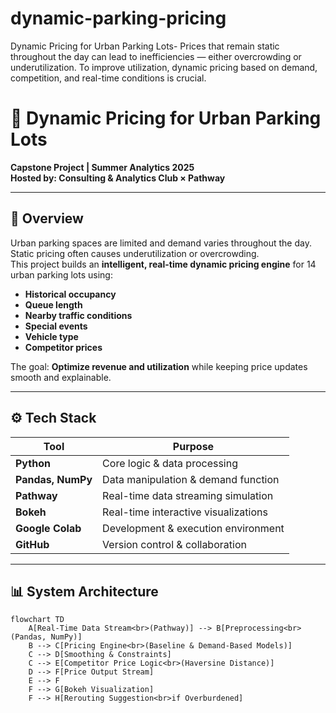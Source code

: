 # dynamic-parking-pricing
Dynamic Pricing for Urban Parking Lots- Prices that remain static throughout the day can lead to inefficiencies — either overcrowding or underutilization. To improve utilization, dynamic pricing based on demand, competition, and real-time conditions is crucial.
# 🚗 Dynamic Pricing for Urban Parking Lots

**Capstone Project | Summer Analytics 2025**  
**Hosted by: Consulting & Analytics Club × Pathway**

---

## 📌 Overview

Urban parking spaces are limited and demand varies throughout the day.  
Static pricing often causes underutilization or overcrowding.  
This project builds an **intelligent, real-time dynamic pricing engine** for 14 urban parking lots using:
- **Historical occupancy**
- **Queue length**
- **Nearby traffic conditions**
- **Special events**
- **Vehicle type**
- **Competitor prices**

The goal: **Optimize revenue and utilization** while keeping price updates smooth and explainable.

---

## ⚙️ Tech Stack

| Tool | Purpose |
|------|---------|
| **Python** | Core logic & data processing |
| **Pandas, NumPy** | Data manipulation & demand function |
| **Pathway** | Real-time data streaming simulation |
| **Bokeh** | Real-time interactive visualizations |
| **Google Colab** | Development & execution environment |
| **GitHub** | Version control & collaboration |

---

## 📊 System Architecture

```mermaid
flowchart TD
    A[Real-Time Data Stream<br>(Pathway)] --> B[Preprocessing<br>(Pandas, NumPy)]
    B --> C[Pricing Engine<br>(Baseline & Demand-Based Models)]
    C --> D[Smoothing & Constraints]
    C --> E[Competitor Price Logic<br>(Haversine Distance)]
    D --> F[Price Output Stream]
    E --> F
    F --> G[Bokeh Visualization]
    F --> H[Rerouting Suggestion<br>if Overburdened]
